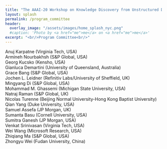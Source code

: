```yaml
---
title: "The AAAI-20 Workshop on Knowledge Discovery from Unstructured Data in Financial Services"
layout: splash
permalink: /program_committee
header:
  overlay_image: "/assets/images/home_splash_nyc.png"
  #caption: 'Photo by <a href="me">me</a> on <a href="me">me</a>'
excerpt: "<br/>Program Committee<br/>"
---
```

Anuj Karpatne (Virginia Tech, USA)<br>
Armineh Nourbakhsh (S&P Global, USA)<br>
Georg Kucsko (Kensho, USA)<br>
Gianluca Demartini (University of Queensland, Australia)<br>
Grace Bang (S&P Global, USA)<br>
Jochen L. Leidner (Refinitiv Labs/University of Sheffield, UK)<br>
Mingyang Di (S&P Global, USA)<br>
Mohammad M. Ghassemi (Michigan State University, USA)<br>
Natraj Raman (S&P Global, UK)<br>
Nicolas Turenne (Beijing Normal University-Hong Kong Baptist University)<br>
Qian Yang (Duke University, USA)<br>
Samuel Assefa (JP Morgan, UK)<br>
Sumanta Basu (Cornell University, USA)<br>
Sumitra Ganesh (JP Morgan, USA)<br>
Venkat Srinivasan (Virginia Tech, USA)<br>
Wei Wang (Microsoft Research, USA)<br>
Zhiqiang Ma (S&P Global, USA)<br>
Zhongyu Wei (Fudan University, China)
